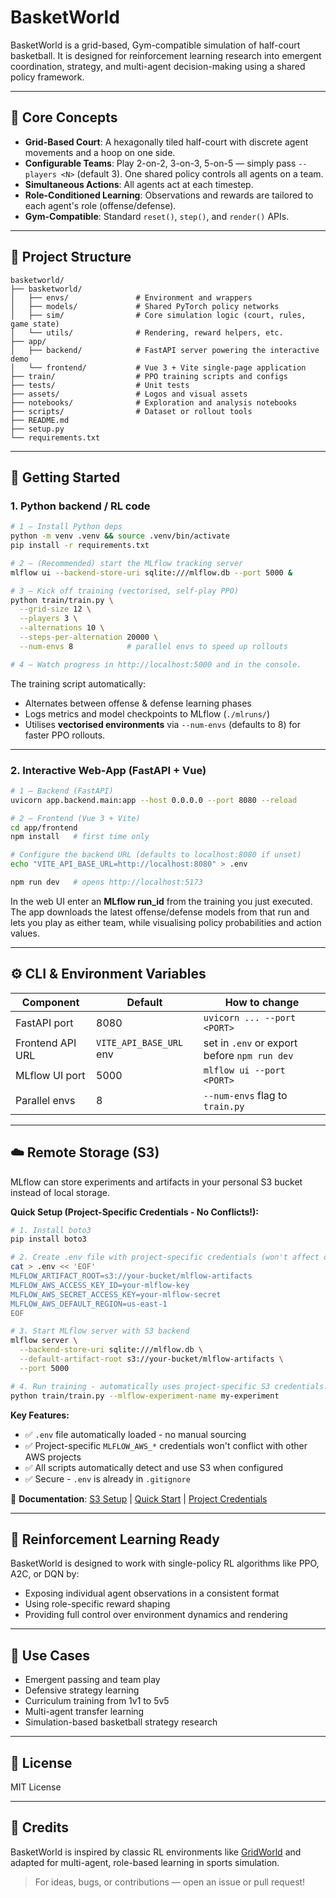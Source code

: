 # BasketWorld

BasketWorld is a grid-based, Gym-compatible simulation of  half-court basketball. It is designed for reinforcement learning research into emergent coordination, strategy, and multi-agent decision-making using a shared policy framework.

---

## 🧠 Core Concepts

- **Grid-Based Court**: A hexagonally tiled half-court with discrete agent movements and a hoop on one side.
- **Configurable Teams**: Play 2-on-2, 3-on-3, 5-on-5 — simply pass `--players <N>` (default 3). One shared policy controls all agents on a team.
- **Simultaneous Actions**: All agents act at each timestep.
- **Role-Conditioned Learning**: Observations and rewards are tailored to each agent's role (offense/defense).
- **Gym-Compatible**: Standard `reset()`, `step()`, and `render()` APIs.

---

## 📂 Project Structure

```
basketworld/
├── basketworld/
│   ├── envs/               # Environment and wrappers
│   ├── models/             # Shared PyTorch policy networks
│   ├── sim/                # Core simulation logic (court, rules, game state)
│   └── utils/              # Rendering, reward helpers, etc.
├── app/
│   ├── backend/            # FastAPI server powering the interactive demo
│   └── frontend/           # Vue 3 + Vite single-page application
├── train/                  # PPO training scripts and configs
├── tests/                  # Unit tests
├── assets/                 # Logos and visual assets
├── notebooks/              # Exploration and analysis notebooks
├── scripts/                # Dataset or rollout tools
├── README.md
├── setup.py
└── requirements.txt
```

---

## 🚀 Getting Started

### 1. Python backend / RL code

```bash
# 1 — Install Python deps
python -m venv .venv && source .venv/bin/activate
pip install -r requirements.txt

# 2 — (Recommended) start the MLflow tracking server
mlflow ui --backend-store-uri sqlite:///mlflow.db --port 5000 &

# 3 — Kick off training (vectorised, self-play PPO)
python train/train.py \
  --grid-size 12 \
  --players 3 \
  --alternations 10 \
  --steps-per-alternation 20000 \
  --num-envs 8            # parallel envs to speed up rollouts

# 4 — Watch progress in http://localhost:5000 and in the console.
```

The training script automatically:

* Alternates between offense & defense learning phases
* Logs metrics and model checkpoints to MLflow (`./mlruns/`)
* Utilises **vectorised environments** via `--num-envs` (defaults to 8) for faster PPO rollouts.

---

### 2. Interactive Web-App (FastAPI + Vue)

```bash
# 1 — Backend (FastAPI)
uvicorn app.backend.main:app --host 0.0.0.0 --port 8080 --reload

# 2 — Frontend (Vue 3 + Vite)
cd app/frontend
npm install   # first time only

# Configure the backend URL (defaults to localhost:8080 if unset)
echo "VITE_API_BASE_URL=http://localhost:8080" > .env

npm run dev   # opens http://localhost:5173
```

In the web UI enter an **MLflow run_id** from the training you just executed.  The app downloads the latest offense/defense models from that run and lets you play as either team, while visualising policy probabilities and action values.

---

## ⚙️  CLI & Environment Variables

| Component | Default | How to change |
|-----------|---------|---------------|
| FastAPI port | 8080 | `uvicorn ... --port <PORT>` |
| Frontend API URL | `VITE_API_BASE_URL` env | set in `.env` or export before `npm run dev` |
| MLflow UI port | 5000 | `mlflow ui --port <PORT>` |
| Parallel envs | 8 | `--num-envs` flag to `train.py` |

---

## ☁️  Remote Storage (S3)

MLflow can store experiments and artifacts in your personal S3 bucket instead of local storage.

**Quick Setup (Project-Specific Credentials - No Conflicts!):**

```bash
# 1. Install boto3
pip install boto3

# 2. Create .env file with project-specific credentials (won't affect other projects)
cat > .env << 'EOF'
MLFLOW_ARTIFACT_ROOT=s3://your-bucket/mlflow-artifacts
MLFLOW_AWS_ACCESS_KEY_ID=your-mlflow-key
MLFLOW_AWS_SECRET_ACCESS_KEY=your-mlflow-secret
MLFLOW_AWS_DEFAULT_REGION=us-east-1
EOF

# 3. Start MLflow server with S3 backend
mlflow server \
  --backend-store-uri sqlite:///mlflow.db \
  --default-artifact-root s3://your-bucket/mlflow-artifacts \
  --port 5000

# 4. Run training - automatically uses project-specific S3 credentials!
python train/train.py --mlflow-experiment-name my-experiment
```

**Key Features:**
- ✅ `.env` file automatically loaded - no manual sourcing
- ✅ Project-specific `MLFLOW_AWS_*` credentials won't conflict with other AWS projects
- ✅ All scripts automatically detect and use S3 when configured
- ✅ Secure - `.env` is already in `.gitignore`

📖 **Documentation**: [S3 Setup](docs/mlflow_s3_setup.md) | [Quick Start](docs/mlflow_s3_quickstart.md) | [Project Credentials](docs/mlflow_project_credentials.md)

---

## 🤖 Reinforcement Learning Ready

BasketWorld is designed to work with single-policy RL algorithms like PPO, A2C, or DQN by:
- Exposing individual agent observations in a consistent format
- Using role-specific reward shaping
- Providing full control over environment dynamics and rendering

---

## 🏀 Use Cases
- Emergent passing and team play
- Defensive strategy learning
- Curriculum training from 1v1 to 5v5
- Multi-agent transfer learning
- Simulation-based basketball strategy research

---

## 📜 License
MIT License

---

## 🧩 Credits
BasketWorld is inspired by classic RL environments like [GridWorld](https://gymnasium.farama.org/environments/toy_text/frozen_lake/) and adapted for multi-agent, role-based learning in sports simulation.

> For ideas, bugs, or contributions — open an issue or pull request!
